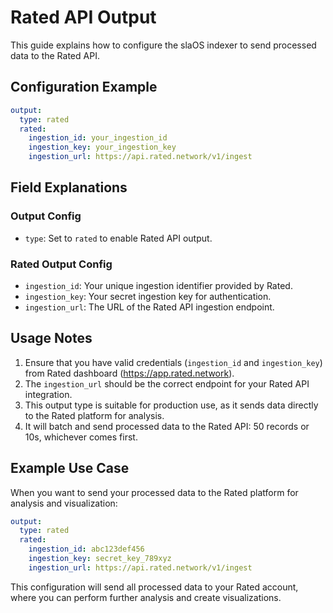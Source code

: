 # Rated API Output

This guide explains how to configure the slaOS indexer to send processed data to the Rated API.

## Configuration Example

```yaml
output:
  type: rated
  rated:
    ingestion_id: your_ingestion_id
    ingestion_key: your_ingestion_key
    ingestion_url: https://api.rated.network/v1/ingest
```

## Field Explanations

### Output Config

- `type`: Set to `rated` to enable Rated API output.

### Rated Output Config

- `ingestion_id`: Your unique ingestion identifier provided by Rated.
- `ingestion_key`: Your secret ingestion key for authentication.
- `ingestion_url`: The URL of the Rated API ingestion endpoint.

## Usage Notes

1. Ensure that you have valid credentials (`ingestion_id` and `ingestion_key`) from Rated dashboard (https://app.rated.network).
2. The `ingestion_url` should be the correct endpoint for your Rated API integration.
3. This output type is suitable for production use, as it sends data directly to the Rated platform for analysis.
4. It will batch and send processed data to the Rated API: 50 records or 10s, whichever comes first.

## Example Use Case

When you want to send your processed data to the Rated platform for analysis and visualization:

```yaml
output:
  type: rated
  rated:
    ingestion_id: abc123def456
    ingestion_key: secret_key_789xyz
    ingestion_url: https://api.rated.network/v1/ingest
```

This configuration will send all processed data to your Rated account, where you can perform further analysis and create visualizations.
